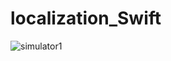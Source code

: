 # localization_Swift

![simulator1](https://user-images.githubusercontent.com/14121989/30425791-e2ebb884-9967-11e7-8845-0309d5389fd9.png)
